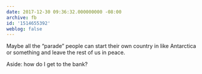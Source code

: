 ```yaml
---
date: 2017-12-30 09:36:32.000000000 -08:00
archive: fb
id: '1514655392'
weblog: false
---
```


Maybe all the “parade” people can start their own country in like Antarctica or something and leave the rest of us in peace. 

Aside: how do I get to the bank?
